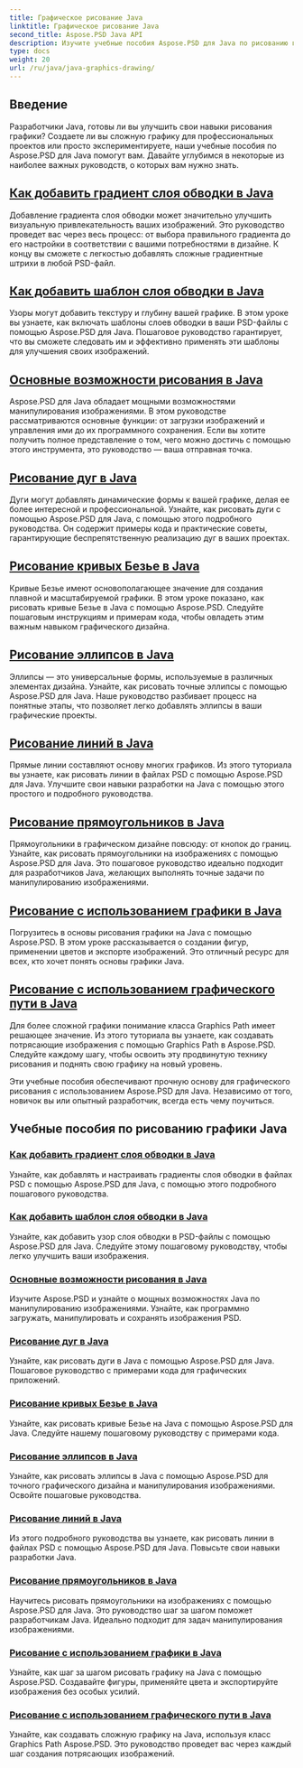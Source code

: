 ```yaml
---
title: Графическое рисование Java
linktitle: Графическое рисование Java
second_title: Aspose.PSD Java API
description: Изучите учебные пособия Aspose.PSD для Java по рисованию графики. Научитесь добавлять штрихи, рисовать фигуры и манипулировать PSD-файлами с помощью пошаговых руководств.
type: docs
weight: 20
url: /ru/java/java-graphics-drawing/
---
```


## Введение

Разработчики Java, готовы ли вы улучшить свои навыки рисования графики? Создаете ли вы сложную графику для профессиональных проектов или просто экспериментируете, наши учебные пособия по Aspose.PSD для Java помогут вам. Давайте углубимся в некоторые из наиболее важных руководств, о которых вам нужно знать.

## [Как добавить градиент слоя обводки в Java](./add-stroke-layer-gradient/)

Добавление градиента слоя обводки может значительно улучшить визуальную привлекательность ваших изображений. Это руководство проведет вас через весь процесс: от выбора правильного градиента до его настройки в соответствии с вашими потребностями в дизайне. К концу вы сможете с легкостью добавлять сложные градиентные штрихи в любой PSD-файл.

## [Как добавить шаблон слоя обводки в Java](./add-stroke-layer-pattern/)

Узоры могут добавить текстуру и глубину вашей графике. В этом уроке вы узнаете, как включать шаблоны слоев обводки в ваши PSD-файлы с помощью Aspose.PSD для Java. Пошаговое руководство гарантирует, что вы сможете следовать им и эффективно применять эти шаблоны для улучшения своих изображений.

## [Основные возможности рисования в Java](./core-drawing-features/)

Aspose.PSD для Java обладает мощными возможностями манипулирования изображениями. В этом руководстве рассматриваются основные функции: от загрузки изображений и управления ими до их программного сохранения. Если вы хотите получить полное представление о том, чего можно достичь с помощью этого инструмента, это руководство — ваша отправная точка.

## [Рисование дуг в Java](./drawing-arcs/)

Дуги могут добавлять динамические формы к вашей графике, делая ее более интересной и профессиональной. Узнайте, как рисовать дуги с помощью Aspose.PSD для Java, с помощью этого подробного руководства. Он содержит примеры кода и практические советы, гарантирующие беспрепятственную реализацию дуг в ваших проектах.

## [Рисование кривых Безье в Java](./drawing-bezier-curves/)

Кривые Безье имеют основополагающее значение для создания плавной и масштабируемой графики. В этом уроке показано, как рисовать кривые Безье в Java с помощью Aspose.PSD. Следуйте пошаговым инструкциям и примерам кода, чтобы овладеть этим важным навыком графического дизайна.

## [Рисование эллипсов в Java](./drawing-ellipses/)

Эллипсы — это универсальные формы, используемые в различных элементах дизайна. Узнайте, как рисовать точные эллипсы с помощью Aspose.PSD для Java. Наше руководство разбивает процесс на понятные этапы, что позволяет легко добавлять эллипсы в ваши графические проекты.

## [Рисование линий в Java](./drawing-lines/)

Прямые линии составляют основу многих графиков. Из этого туториала вы узнаете, как рисовать линии в файлах PSD с помощью Aspose.PSD для Java. Улучшите свои навыки разработки на Java с помощью этого простого и подробного руководства.

## [Рисование прямоугольников в Java](./drawing-rectangles/)

Прямоугольники в графическом дизайне повсюду: от кнопок до границ. Узнайте, как рисовать прямоугольники на изображениях с помощью Aspose.PSD для Java. Это пошаговое руководство идеально подходит для разработчиков Java, желающих выполнять точные задачи по манипулированию изображениями.

## [Рисование с использованием графики в Java](./drawing-using-graphics/)

Погрузитесь в основы рисования графики на Java с помощью Aspose.PSD. В этом уроке рассказывается о создании фигур, применении цветов и экспорте изображений. Это отличный ресурс для всех, кто хочет понять основы графики Java.

## [Рисование с использованием графического пути в Java](./drawing-using-graphics-path/)

Для более сложной графики понимание класса Graphics Path имеет решающее значение. Из этого туториала вы узнаете, как создавать потрясающие изображения с помощью Graphics Path в Aspose.PSD. Следуйте каждому шагу, чтобы освоить эту продвинутую технику рисования и поднять свою графику на новый уровень.

Эти учебные пособия обеспечивают прочную основу для графического рисования с использованием Aspose.PSD для Java. Независимо от того, новичок вы или опытный разработчик, всегда есть чему поучиться.

## Учебные пособия по рисованию графики Java
### [Как добавить градиент слоя обводки в Java](./add-stroke-layer-gradient/)
Узнайте, как добавлять и настраивать градиенты слоя обводки в файлах PSD с помощью Aspose.PSD для Java, с помощью этого подробного пошагового руководства.
### [Как добавить шаблон слоя обводки в Java](./add-stroke-layer-pattern/)
Узнайте, как добавить узор слоя обводки в PSD-файлы с помощью Aspose.PSD для Java. Следуйте этому пошаговому руководству, чтобы легко улучшить ваши изображения.
### [Основные возможности рисования в Java](./core-drawing-features/)
Изучите Aspose.PSD и узнайте о мощных возможностях Java по манипулированию изображениями. Узнайте, как программно загружать, манипулировать и сохранять изображения PSD.
### [Рисование дуг в Java](./drawing-arcs/)
Узнайте, как рисовать дуги в Java с помощью Aspose.PSD для Java. Пошаговое руководство с примерами кода для графических приложений.
### [Рисование кривых Безье в Java](./drawing-bezier-curves/)
Узнайте, как рисовать кривые Безье на Java с помощью Aspose.PSD для Java. Следуйте нашему пошаговому руководству с примерами кода.
### [Рисование эллипсов в Java](./drawing-ellipses/)
Узнайте, как рисовать эллипсы в Java с помощью Aspose.PSD для точного графического дизайна и манипулирования изображениями. Освойте пошаговые руководства.
### [Рисование линий в Java](./drawing-lines/)
Из этого подробного руководства вы узнаете, как рисовать линии в файлах PSD с помощью Aspose.PSD для Java. Повысьте свои навыки разработки Java.
### [Рисование прямоугольников в Java](./drawing-rectangles/)
Научитесь рисовать прямоугольники на изображениях с помощью Aspose.PSD для Java. Это руководство шаг за шагом поможет разработчикам Java. Идеально подходит для задач манипулирования изображениями.
### [Рисование с использованием графики в Java](./drawing-using-graphics/)
Узнайте, как шаг за шагом рисовать графику на Java с помощью Aspose.PSD. Создавайте фигуры, применяйте цвета и экспортируйте изображения без особых усилий.
### [Рисование с использованием графического пути в Java](./drawing-using-graphics-path/)
Узнайте, как создавать сложную графику на Java, используя класс Graphics Path Aspose.PSD. Это руководство проведет вас через каждый шаг создания потрясающих изображений.